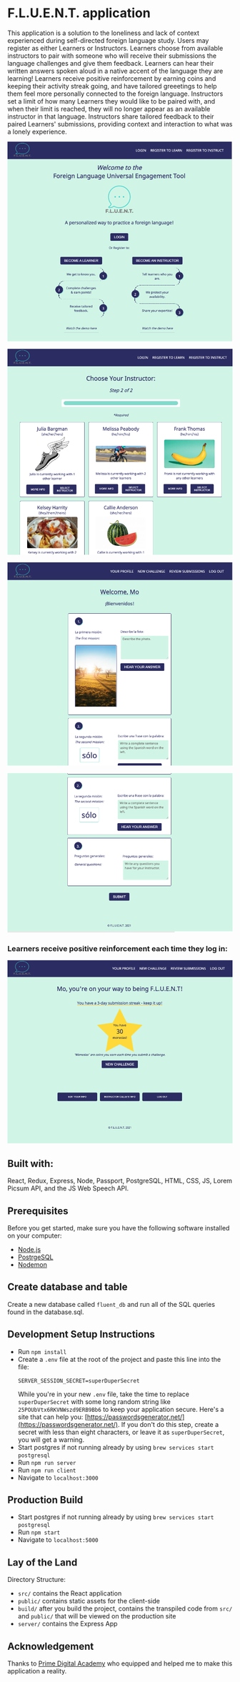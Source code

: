 
# F.L.U.E.N.T. application

This application is a solution to the loneliness and lack of context experienced during self-directed foreign language study.  Users may register as either Learners or Instructors.  Learners choose from available instructors to pair with someone who will receive their submissions the language challenges and give them feedback.  Learners can hear their written answers spoken aloud in a native accent of the language they are learning!  Learners receive positive reinforcement by earning coins and keeping their activity streak going, and have tailored greeetings to help them feel more personally connected to the foreign language.  Instructors set a limit of how many Learners they would like to be paired with, and when their limit is reached, they will no longer appear as an available instructor in that language.  Instructors share tailored feedback to their paired Learners' submissions, providing context and interaction to what was a lonely experience.

![Landing Page](./wireframes/fluent-landing.png)

![Learner Choose Instructor](./wireframes/fluent-choose.png)

![Learner Challenge Page (Part 1)](./wireframes/fluent-challenge.png)

![Learner Challenge Page (Part 2)](./wireframes/fluent-challenge2.png)


### Learners receive positive reinforcement each time they log in:
![Learner Profile ](./wireframes/fluent-profile.png)

## Built with:

React, Redux, Express, Node, Passport, PostgreSQL, HTML, CSS, JS, Lorem Picsum API, and the JS Web Speech API.


## Prerequisites

Before you get started, make sure you have the following software installed on your computer:

- [Node.js](https://nodejs.org/en/)
- [PostrgeSQL](https://www.postgresql.org/)
- [Nodemon](https://nodemon.io/)


## Create database and table

Create a new database called `fluent_db` and run all of the SQL queries found in the database.sql.


## Development Setup Instructions

- Run `npm install`
- Create a `.env` file at the root of the project and paste this line into the file:
  ```
  SERVER_SESSION_SECRET=superDuperSecret
  ```
  While you're in your new `.env` file, take the time to replace `superDuperSecret` with some long random string like `25POUbVtx6RKVNWszd9ERB9Bb6` to keep your application secure. Here's a site that can help you: [https://passwordsgenerator.net/](https://passwordsgenerator.net/). If you don't do this step, create a secret with less than eight characters, or leave it as `superDuperSecret`, you will get a warning.
- Start postgres if not running already by using `brew services start postgresql`
- Run `npm run server`
- Run `npm run client`
- Navigate to `localhost:3000`


## Production Build

- Start postgres if not running already by using `brew services start postgresql`
- Run `npm start`
- Navigate to `localhost:5000`


## Lay of the Land

Directory Structure:

- `src/` contains the React application
- `public/` contains static assets for the client-side
- `build/` after you build the project, contains the transpiled code from `src/` and `public/` that will be viewed on the production site
- `server/` contains the Express App


## Acknowledgement

Thanks to [Prime Digital Academy](https://www.primeacademy.io/) who equipped and helped me to make this application a reality.
